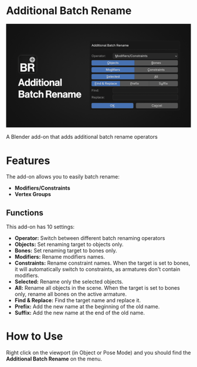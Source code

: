 #  Additional Batch Rename

![banner](./Banner.png)

A Blender add-on that adds additional batch rename operators

# Features

The add-on allows you to easily batch rename:

- **Modifiers/Constraints**
- **Vertex Groups**

## Functions

This add-on has 10 settings:

- **Operator:** Switch between different batch renaming operators
- **Objects:** Set renaming target to objects only.
- **Bones:** Set renaming target to bones only.
- **Modifiers:** Rename modifiers names.
- **Constraints:** Rename constraint names. When the target is set to bones, it will automatically switch to constraints, as armatures don't contain modifiers.
- **Selected:** Rename only the selected objects.
- **All:** Rename all objects in the scene. When the target is set to bones only, rename all bones on the active armature.
- **Find & Replace:** Find the target name and replace it.
- **Prefix:** Add the new name at the beginning of the old name.
- **Suffix:** Add the new name at the end of the old name.
  
# How to Use

Right click on the viewport (in Object or Pose Mode) and you should find the **Additional Batch Rename** on the menu.
